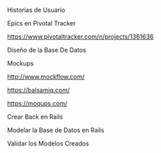 Historias de Usuario

Epics en Pivotal Tracker

https://www.pivotaltracker.com/n/projects/1361636

Diseño de la Base De Datos

Mockups

http://www.mockflow.com/

https://balsamiq.com/

https://moqups.com/

Crear Back en Rails

Modelar la Base de Datos en Rails

Validar los Modelos Creados
